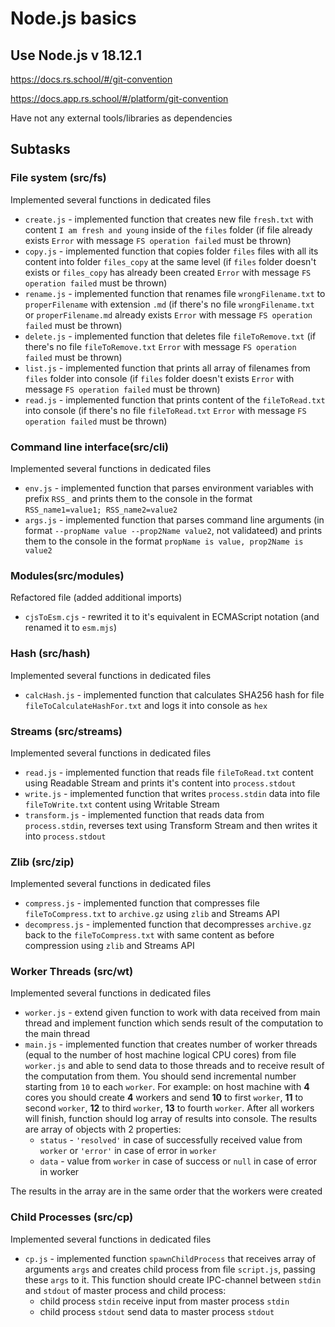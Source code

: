 # Node.js basics

## Use Node.js v 18.12.1

https://docs.rs.school/#/git-convention

https://docs.app.rs.school/#/platform/git-convention

Have not any external tools/libraries as dependencies

## Subtasks

### File system (src/fs)

Implemented several functions in dedicated files

- `create.js` - implemented function that creates new file `fresh.txt` with content `I am fresh and young` inside of the `files` folder (if file already exists `Error` with message `FS operation failed` must be thrown)
- `copy.js` - implemented function that copies folder `files` files with all its content into folder `files_copy` at the same level (if `files` folder doesn't exists or `files_copy` has already been created `Error` with message `FS operation failed` must be thrown)
- `rename.js` - implemented function that renames file `wrongFilename.txt` to `properFilename` with extension `.md` (if there's no file `wrongFilename.txt` or `properFilename.md` already exists `Error` with message `FS operation failed` must be thrown)
- `delete.js` - implemented function that deletes file `fileToRemove.txt` (if there's no file `fileToRemove.txt` `Error` with message `FS operation failed` must be thrown)
- `list.js` - implemented function that prints all array of filenames from `files` folder into console (if `files` folder doesn't exists `Error` with message `FS operation failed` must be thrown)
- `read.js` - implemented function that prints content of the `fileToRead.txt` into console (if there's no file `fileToRead.txt` `Error` with message `FS operation failed` must be thrown)

### Command line interface(src/cli)

Implemented several functions in dedicated files

- `env.js` - implemented function that parses environment variables with prefix `RSS_` and prints them to the console in the format `RSS_name1=value1; RSS_name2=value2`
- `args.js` - implemented function that parses command line arguments (in format `--propName value --prop2Name value2`, not validateed) and prints them to the console in the format `propName is value, prop2Name is value2`

### Modules(src/modules)

Refactored file (added additional imports)

- `cjsToEsm.cjs` - rewrited it to it's equivalent in ECMAScript notation (and renamed it to `esm.mjs`)

### Hash (src/hash)

Implemented several functions in dedicated files

- `calcHash.js` - implemented function that calculates SHA256 hash for file `fileToCalculateHashFor.txt` and logs it into console as `hex`

### Streams (src/streams)

Implemented several functions in dedicated files

- `read.js` - implemented function that reads file `fileToRead.txt` content using Readable Stream and prints it's content into `process.stdout`
- `write.js` - implemented function that writes `process.stdin` data into file `fileToWrite.txt` content using Writable Stream
- `transform.js` - implemented function that reads data from `process.stdin`, reverses text using Transform Stream and then writes it into `process.stdout`

### Zlib (src/zip)

Implemented several functions in dedicated files

- `compress.js` - implemented function that compresses file `fileToCompress.txt` to `archive.gz` using `zlib` and Streams API
- `decompress.js` - implemented function that decompresses `archive.gz` back to the `fileToCompress.txt` with same content as before compression using `zlib` and Streams API

### Worker Threads (src/wt)

Implemented several functions in dedicated files

- `worker.js` - extend given function to work with data received from main thread and implement function which sends result of the computation to the main thread
- `main.js` - implemented function that creates number of worker threads (equal to the number of host machine logical CPU cores) from file `worker.js` and able to send data to those threads and to receive result of the computation from them. You should send incremental number starting from `10` to each `worker`. For example: on host machine with **4** cores you should create **4** workers and send **10** to first `worker`, **11** to second `worker`, **12** to third `worker`, **13** to fourth `worker`. After all workers will finish, function should log array of results into console. The results are array of objects with 2 properties:
  - `status` - `'resolved'` in case of successfully received value from `worker` or `'error'` in case of error in `worker`
  - `data` - value from `worker` in case of success or `null` in case of error in worker

The results in the array are in the same order that the workers were created

### Child Processes (src/cp)

Implemented several functions in dedicated files

- `cp.js` - implemented function `spawnChildProcess` that receives array of arguments `args` and creates child process from file `script.js`, passing these `args` to it. This function should create IPC-channel between `stdin` and `stdout` of master process and child process:
  - child process `stdin` receive input from master process `stdin`
  - child process `stdout` send data to master process `stdout`
